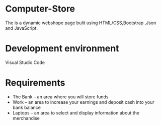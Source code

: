 # Computer-Store

The is a dynamic webshope page bulit using  HTML/CSS,Bootstrap ,Json and JavaScript.
# Development environment

Visual Studio Code 
# Requirements 

- The Bank – an area where you will store funds
- Work – an area to increase your earnings and deposit cash into your bank balance
- Laptops – an area to select and display information about the merchandise


